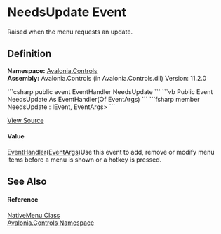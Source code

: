 # NeedsUpdate Event


Raised when the menu requests an update.



## Definition
**Namespace:** <a href="N_Avalonia_Controls">Avalonia.Controls</a>  
**Assembly:** Avalonia.Controls (in Avalonia.Controls.dll) Version: 11.2.0

<Tabs groupId="api-code-preview">
<TabItem value="csharp" label="C#">
```csharp
public event EventHandler<EventArgs> NeedsUpdate
```
</TabItem>
<TabItem value="vb" label="VB">
```vb
Public Event NeedsUpdate As EventHandler(Of EventArgs)
```
</TabItem>
<TabItem value="fsharp" label="F#">
```fsharp
member NeedsUpdate : IEvent<EventHandler<EventArgs>,
    EventArgs>
```
</TabItem>
</Tabs>



<a href="https://github.com/AvaloniaUI/Avalonia/tree/master/src/Avalonia.Controls/NativeMenu.cs" title="View the source code">View Source</a>



#### Value
<a href="https://learn.microsoft.com/dotnet/api/system.eventhandler-1" target="_blank" rel="noopener noreferrer">EventHandler</a>(<a href="https://learn.microsoft.com/dotnet/api/system.eventargs" target="_blank" rel="noopener noreferrer">EventArgs</a>)Use this event to add, remove or modify menu items before a menu is shown or a hotkey is pressed.

## See Also


#### Reference
<a href="T_Avalonia_Controls_NativeMenu">NativeMenu Class</a>  
<a href="N_Avalonia_Controls">Avalonia.Controls Namespace</a>  
